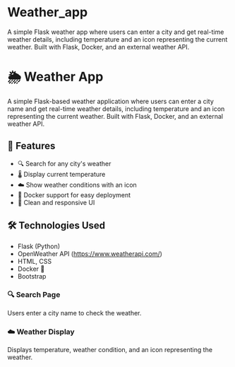 # Weather_app
A simple Flask weather app where users can enter a city and get real-time weather details, including temperature and an icon representing the current weather. Built with Flask, Docker, and an external weather API.

# 🌦️ Weather App

A simple Flask-based weather application where users can enter a city name and get real-time weather details, including temperature and an icon representing the current weather. Built with Flask, Docker, and an external weather API.

## 🚀 Features
- 🔍 Search for any city's weather
- 🌡️ Display current temperature
- ☁️ Show weather conditions with an icon
- 🐳 Docker support for easy deployment
- 🎨 Clean and responsive UI

## 🛠️ Technologies Used
- Flask (Python)
- OpenWeather API (https://www.weatherapi.com/)
- HTML, CSS
- Docker 🐳
- Bootstrap

### 🔍 Search Page
Users enter a city name to check the weather.

### ☁️ Weather Display
Displays temperature, weather condition, and an icon representing the weather.
